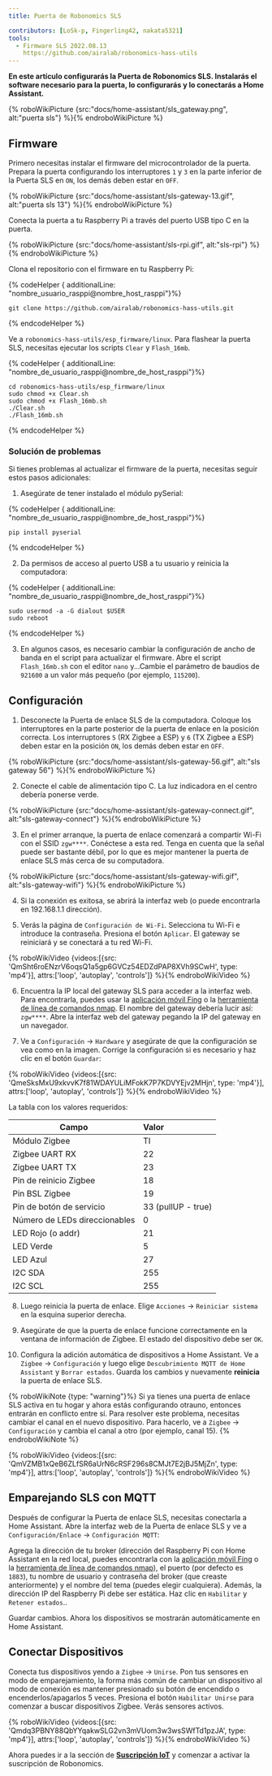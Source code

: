 ```yaml
---
title: Puerta de Robonomics SLS

contributors: [LoSk-p, Fingerling42, nakata5321]
tools:
  - Firmware SLS 2022.08.13
    https://github.com/airalab/robonomics-hass-utils
---
```


**En este artículo configurarás la Puerta de Robonomics SLS. Instalarás el software necesario para la puerta, lo configurarás y lo conectarás a Home Assistant.**

{% roboWikiPicture {src:"docs/home-assistant/sls_gateway.png", alt:"puerta sls"} %}{% endroboWikiPicture %}

## Firmware

Primero necesitas instalar el firmware del microcontrolador de la puerta. Prepara la puerta configurando los interruptores `1` y `3` en la parte inferior de la Puerta SLS en `ON`, los demás deben estar en `OFF`.

{% roboWikiPicture {src:"docs/home-assistant/sls-gateway-13.gif", alt:"puerta sls 13"} %}{% endroboWikiPicture %}

Conecta la puerta a tu Raspberry Pi a través del puerto USB tipo C en la puerta.

{% roboWikiPicture {src:"docs/home-assistant/sls-rpi.gif", alt:"sls-rpi"} %}{% endroboWikiPicture %}

Clona el repositorio con el firmware en tu Raspberry Pi:

{% codeHelper { additionalLine: "nombre_usuario_rasppi@nombre_host_rasppi"}%}

```shell
git clone https://github.com/airalab/robonomics-hass-utils.git
```

{% endcodeHelper %}

Ve a `robonomics-hass-utils/esp_firmware/linux`. Para flashear la puerta SLS, necesitas ejecutar los scripts `Clear` y `Flash_16mb`.

{% codeHelper { additionalLine: "nombre_de_usuario_rasppi@nombre_de_host_rasppi"}%}

```shell
cd robonomics-hass-utils/esp_firmware/linux
sudo chmod +x Clear.sh
sudo chmod +x Flash_16mb.sh
./Clear.sh
./Flash_16mb.sh
```

{% endcodeHelper %}

### Solución de problemas

Si tienes problemas al actualizar el firmware de la puerta, necesitas seguir estos pasos adicionales:

1. Asegúrate de tener instalado el módulo pySerial:

{% codeHelper { additionalLine: "nombre_de_usuario_rasppi@nombre_de_host_rasppi"}%}

```shell
pip install pyserial
```

{% endcodeHelper %}

2. Da permisos de acceso al puerto USB a tu usuario y reinicia la computadora:

{% codeHelper { additionalLine: "nombre_de_usuario_rasppi@nombre_de_host_rasppi"}%}

```shell
sudo usermod -a -G dialout $USER
sudo reboot
```

{% endcodeHelper %}

3. En algunos casos, es necesario cambiar la configuración de ancho de banda en el script para actualizar el firmware. Abre el script `Flash_16mb.sh` con el editor `nano` y...Cambie el parámetro de baudios de `921600` a un valor más pequeño (por ejemplo, `115200`).

## Configuración

1. Desconecte la Puerta de enlace SLS de la computadora. Coloque los interruptores en la parte posterior de la puerta de enlace en la posición correcta. Los interruptores `5` (RX Zigbee a ESP) y `6` (TX Zigbee a ESP) deben estar en la posición `ON`, los demás deben estar en `OFF`.

{% roboWikiPicture {src:"docs/home-assistant/sls-gateway-56.gif", alt:"sls gateway 56"} %}{% endroboWikiPicture %}

2. Conecte el cable de alimentación tipo C. La luz indicadora en el centro debería ponerse verde.

{% roboWikiPicture {src:"docs/home-assistant/sls-gateway-connect.gif", alt:"sls-gateway-connect"} %}{% endroboWikiPicture %}

3. En el primer arranque, la puerta de enlace comenzará a compartir Wi-Fi con el SSID `zgw****`. Conéctese a esta red. Tenga en cuenta que la señal puede ser bastante débil, por lo que es mejor mantener la puerta de enlace SLS más cerca de su computadora.

{% roboWikiPicture {src:"docs/home-assistant/sls-gateway-wifi.gif", alt:"sls-gateway-wifi"} %}{% endroboWikiPicture %}

4. Si la conexión es exitosa, se abrirá la interfaz web (o puede encontrarla en 192.168.1.1 dirección).

5. Verás la página de `Configuración de Wi-Fi`. Selecciona tu Wi-Fi e introduce la contraseña. Presiona el botón `Aplicar`. El gateway se reiniciará y se conectará a tu red Wi-Fi.

{% roboWikiVideo {videos:[{src: 'QmSht6roENzrV6oqsQ1a5gp6GVCz54EDZdPAP8XVh9SCwH', type: 'mp4'}], attrs:['loop', 'autoplay', 'controls']} %}{% endroboWikiVideo %}

6. Encuentra la IP local del gateway SLS para acceder a la interfaz web. Para encontrarla, puedes usar la [aplicación móvil Fing](https://www.fing.com/products) o la [herramienta de línea de comandos nmap](https://vitux.com/find-devices-connected-to-your-network-with-nmap/). El nombre del gateway debería lucir así: `zgw****`. Abre la interfaz web del gateway pegando la IP del gateway en un navegador.

7. Ve a `Configuración` -> `Hardware` y asegúrate de que la configuración se vea como en la imagen. Corrige la configuración si es necesario y haz clic en el botón `Guardar`:

{% roboWikiVideo {videos:[{src: 'QmeSksMxU9xkvvK7f81WDAYULiMFokK7P7KDVYEjv2MHjn', type: 'mp4'}], attrs:['loop', 'autoplay', 'controls']} %}{% endroboWikiVideo %}

La tabla con los valores requeridos:

| Campo                    | Valor              |
|--------------------------|:-------------------|
| Módulo Zigbee            | TI                 |
| Zigbee UART RX           | 22                 |
| Zigbee UART TX           | 23                 |
| Pin de reinicio Zigbee   | 18                 |
| Pin BSL Zigbee           | 19                 |
| Pin de botón de servicio  | 33 (pullUP - true) |
| Número de LEDs direccionables | 0                  |
| LED Rojo (o addr)        | 21                 |
| LED Verde                | 5                  |
| LED Azul                 | 27                 |
| I2C SDA                  | 255                |
| I2C SCL                  | 255                |

8. Luego reinicia la puerta de enlace. Elige `Acciones` -> `Reiniciar sistema` en la esquina superior derecha.

9. Asegúrate de que la puerta de enlace funcione correctamente en la ventana de información de Zigbee. El estado del dispositivo debe ser `OK`.

10. Configura la adición automática de dispositivos a Home Assistant. Ve a `Zigbee` -> `Configuración` y luego elige `Descubrimiento MQTT de Home Assistant` y `Borrar estados`. Guarda los cambios y nuevamente **reinicia** la puerta de enlace SLS.

{% roboWikiNote {type: "warning"}%} Si ya tienes una puerta de enlace SLS activa en tu hogar y ahora estás configurando otrauno, entonces entrarán en conflicto entre sí. Para resolver este problema, necesitas cambiar el canal en el nuevo dispositivo. Para hacerlo, ve a `Zigbee` -> `Configuración` y cambia el canal a otro (por ejemplo, canal 15). {% endroboWikiNote %}

{% roboWikiVideo {videos:[{src: 'QmVZMB1xQeB6ZLfSR6aUrN6cRSF296s8CMJt7E2jBJ5MjZn', type: 'mp4'}], attrs:['loop', 'autoplay', 'controls']} %}{% endroboWikiVideo %}

## Emparejando SLS con MQTT

Después de configurar la Puerta de enlace SLS, necesitas conectarla a Home Assistant. Abre la interfaz web de la Puerta de enlace SLS y ve a `Configuración/Enlace` -> `Configuración MQTT`:

Agrega la dirección de tu broker (dirección del Raspberry Pi con Home Assistant en la red local, puedes encontrarla con la [aplicación móvil Fing](https://www.fing.com/products) o la [herramienta de línea de comandos nmap](https://vitux.com/find-devices-connected-to-your-network-with-nmap/)), el puerto (por defecto es `1883`), tu nombre de usuario y contraseña del broker (que creaste anteriormente) y el nombre del tema (puedes elegir cualquiera). Además, la dirección IP del Raspberry Pi debe ser estática. Haz clic en `Habilitar` y `Retener estados`..

Guardar cambios. Ahora los dispositivos se mostrarán automáticamente en Home Assistant.

## Conectar Dispositivos

Conecta tus dispositivos yendo a `Zigbee` -> `Unirse`. Pon tus sensores en modo de emparejamiento, la forma más común de cambiar un dispositivo al modo de conexión es mantener presionado su botón de encendido o encenderlos/apagarlos 5 veces. Presiona el botón `Habilitar Unirse` para comenzar a buscar dispositivos Zigbee. Verás sensores activos.

{% roboWikiVideo {videos:[{src: 'Qmdq3PBNY88QbYYqakwSLG2vn3mVUom3w3wsSWfTd1pzJA', type: 'mp4'}], attrs:['loop', 'autoplay', 'controls']} %}{% endroboWikiVideo %}

Ahora puedes ir a la sección de [**Suscripción IoT**](/docs/sub-activate) y comenzar a activar la suscripción de Robonomics.